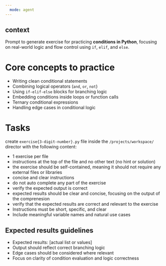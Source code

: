 ```yaml
---
  mode: agent
---
```


## context

Prompt to generate exercise for practicing **conditions in Python**, focusing on real-world logic and flow control using `if`, `elif`, and `else`.

# Core concepts to practice
- Writing clean conditional statements
- Combining logical operators (`and`, `or`, `not`)
- Using `if-elif-else` blocks for branching logic
- Embedding conditions inside loops or function calls
- Ternary conditional expressions
- Handling edge cases in conditional logic

# Tasks

create `exercise{3-digit-number}.py` file inside the `/projects/workspace/` director with the following content:
- 1 exercise per file
- instructions at the top of the file and no other text (no hint or solution)
- the exercise should be self-contained, meaning it should not require any external files or libraries
- concise and clear instructions
- do not auto complete any part of the exercise
- verify the expected output is correct
- expected results should be clear and concise, focusing on the output of the comprenesion
- verify that the expected results are correct and relevant to the exercise
- Instructions must be short, specific, and clear
- Include meaningful variable names and natural use cases

## Expected results guidelines

- Expected results: [actual list or values]
- Output should reflect correct branching logic
- Edge cases should be considered where relevant
- Focus on clarity of condition evaluation and logic correctness
